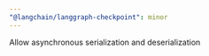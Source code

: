 ```yaml
---
"@langchain/langgraph-checkpoint": minor
---
```


Allow asynchronous serialization and deserialization
